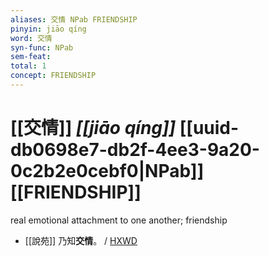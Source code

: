 ```yaml
---
aliases: 交情 NPab FRIENDSHIP
pinyin: jiāo qíng
word: 交情
syn-func: NPab
sem-feat: 
total: 1
concept: FRIENDSHIP 
---
```

# [[交情]] *[[jiāo qíng]]*  [[uuid-db0698e7-db2f-4ee3-9a20-0c2b2e0cebf0|NPab]] [[FRIENDSHIP]]
real emotional attachment to one another; friendship
 - [[說苑]] 乃知**交情**。
                     / [HXWD](https://hxwd.org/textview.html?location=CH1a0907_CHANT_016-49a.3)